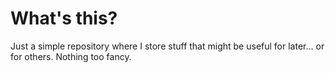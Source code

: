 # What's this?

Just a simple repository where I store stuff that might be useful for later... or for others. Nothing too fancy.